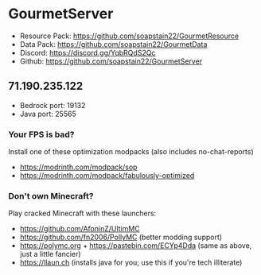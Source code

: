 # GourmetServer
- Resource Pack: https://github.com/soapstain22/GourmetResource
- Data Pack: https://github.com/soapstain22/GourmetData
- Discord: https://discord.gg/YqbRQdS2Qc
- Github: https://github.com/soapstain22/GourmetServer
  
##  71.190.235.122 
- Bedrock port: 19132
- Java port: 25565

### Your FPS is bad?
Install one of these optimization modpacks (also includes no-chat-reports)
- https://modrinth.com/modpack/sop
- https://modrinth.com/modpack/fabulously-optimized

### Don't own Minecraft?
Play cracked Minecraft with these launchers:
- https://github.com/AfoninZ/UltimMC
- https://github.com/fn2006/PollyMC (better modding support)
- https://polymc.org + https://pastebin.com/ECYp4Dda (same as above, just a little fancier)
- https://llaun.ch (installs java for you; use this if you're tech illiterate)
